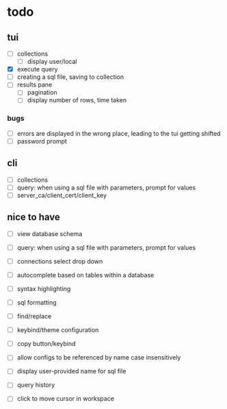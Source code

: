 # todo

## tui
- [ ] collections
  - [ ] display user/local
- [X] execute query 
- [ ] creating a sql file, saving to collection
- [ ] results pane
  - [ ] pagination
  - [ ] display number of rows, time taken 

### bugs
- [ ] errors are displayed in the wrong place, leading to the tui getting shifted
- [ ] password prompt

## cli
- [ ] collections
- [ ] query: when using a sql file with parameters, prompt for values
- [ ] server_ca/client_cert/client_key

## nice to have
- [ ] view database schema
- [ ] query: when using a sql file with parameters, prompt for values
- [ ] connections select drop down 
- [ ] autocomplete based on tables within a database
- [ ] syntax highlighting
- [ ] sql formatting
- [ ] find/replace
- [ ] keybind/theme configuration

- [ ] copy button/keybind
- [ ] allow configs to be referenced by name case insensitively
- [ ] display user-provided name for sql file
- [ ] query history
- [ ] click to move cursor in workspace
